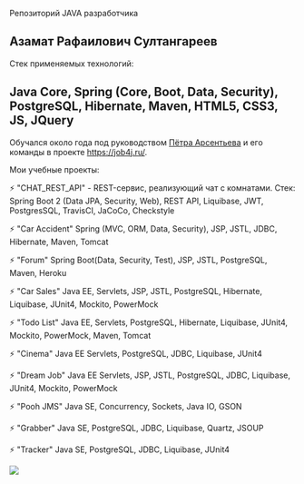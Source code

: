 Репозиторий JAVA разработчика

## Азамат Рафаилович Султангареев

Стек применяемых технологий:
## Java Core, Spring (Core, Boot, Data, Security), PostgreSQL, Hibernate, Maven, HTML5, CSS3, JS, JQuery

Обучался около года под руководством [Пётра Арсентьева](https://github.com/peterarsentev) и его команды в проекте https://job4j.ru/.

Мои учебные проекты:

⚡ "CHAT_REST_API" - REST-сервис, реализующий чат c комнатами. Стек: Spring Boot 2 (Data JPA, Security, Web), REST API, Liquibase, JWT, PostgresSQL, TravisCI, JaCoCo, Checkstyle

⚡ "Car Accident" Spring (MVC, ORM, Data, Security), JSP, JSTL, JDBC, Hibernate, Maven, Tomcat

⚡ "Forum" Spring Boot(Data, Security, Test), JSP, JSTL, PostgreSQL, Maven, Heroku

⚡ "Car Sales" Java EE, Servlets, JSP, JSTL, PostgreSQL, Hibernate, Liquibase, JUnit4, Mockito, PowerMock

⚡ "Todo List" Java EE, Servlets, PostgreSQL, Hibernate, Liquibase, JUnit4, Mockito, PowerMock, Maven, Tomcat

⚡ "Cinema" Java EE Servlets, PostgreSQL, JDBC, Liquibase, JUnit4

⚡ "Dream Job" Java EE Servlets, JSP, JSTL, PostgreSQL, JDBC, Liquibase, JUnit4, Mockito, PowerMock

⚡ "Pooh JMS" Java SE, Concurrency, Sockets, Java IO, GSON

⚡ "Grabber" Java SE, PostgreSQL, JDBC, Liquibase, Quartz, JSOUP

⚡ "Tracker" Java SE, PostgreSQL, JDBC, Liquibase, JUnit4

![](https://komarev.com/ghpvc/?username=Azamat-Sult&color=brightgreen&style=plastic)
